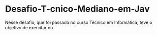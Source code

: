 # Desafio-T-cnico-Mediano-em-Jav
Nesse desafio, que foi passado no curso Técnico em Informática, teve o objetivo de exercitar no
